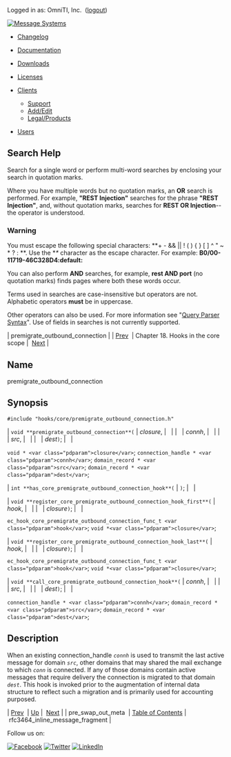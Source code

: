 Logged in as: OmniTI, Inc.  ([logout](https://support.messagesystems.com/logout.php))

[![Message Systems](https://support.messagesystems.com/images/ms-white205.png)](https://support.messagesystems.com/start.php) 

*   [Changelog](https://support.messagesystems.com/start.php?show=changelog)
*   [Documentation](https://support.messagesystems.com/docs/)
*   [Downloads](https://support.messagesystems.com/start.php)

*   [Licenses](https://support.messagesystems.com/license_summary.php)
*   <a href="">Clients</a>
    *   [Support](https://support.messagesystems.com/cs.php)
    *   [Add/Edit](https://support.messagesystems.com/edit_client.php)
    *   [Legal/Products](https://support.messagesystems.com/edit_products.php)
*   [Users](https://support.messagesystems.com/edit_customer.php)

## Search Help

Search for a single word or perform multi-word searches by enclosing your search in quotation marks.

Where you have multiple words but no quotation marks, an **OR** search is performed. For example, **"REST Injection"** searches for the phrase **"REST Injection"**, and, without quotation marks, searches for **REST OR Injection**--the operator is understood.

### Warning

You must escape the following special characters: **+ - && || ! ( ) { } [ ] ^ " ~ * ? : \**. Use the **\** character as the escape character. For example: **B0/00-11719-46C328D4\:default\:**

You can also perform **AND** searches, for example, **rest AND port** (no quotation marks) finds pages where both these words occur.

Terms used in searches are case-insensitive but operators are not. Alphabetic operators **must** be in uppercase.

Other operators can also be used. For more information see "[Query Parser Syntax](https://lucene.apache.org/core/old_versioned_docs/versions/3_0_0/queryparsersyntax.html)". Use of fields in searches is not currently supported.

| premigrate_outbound_connection |
| [Prev](extending.hooks.core.pre_swap_out_meta.php)  | Chapter 18. Hooks in the core scope |  [Next](extending.hooks.core.rfc3464_inline_message_fragment.php) |

<a name="extending.hooks.core.premigrate_outbound_connection"></a>
## Name

premigrate_outbound_connection

## Synopsis

`#include "hooks/core/premigrate_outbound_connection.h"`

| `void **premigrate_outbound_connection**(` | <var class="pdparam">closure</var>, |   |
|   | <var class="pdparam">connh</var>, |   |
|   | <var class="pdparam">src</var>, |   |
|   | <var class="pdparam">dest</var>`)`; |   |

`void * <var class="pdparam">closure</var>`;
`connection_handle * <var class="pdparam">connh</var>`;
`domain_record * <var class="pdparam">src</var>`;
`domain_record * <var class="pdparam">dest</var>`;

| `int **has_core_premigrate_outbound_connection_hook**(` | `)`; |   |

| `void **register_core_premigrate_outbound_connection_hook_first**(` | <var class="pdparam">hook</var>, |   |
|   | <var class="pdparam">closure</var>`)`; |   |

`ec_hook_core_premigrate_outbound_connection_func_t <var class="pdparam">hook</var>`;
`void *<var class="pdparam">closure</var>`;

| `void **register_core_premigrate_outbound_connection_hook_last**(` | <var class="pdparam">hook</var>, |   |
|   | <var class="pdparam">closure</var>`)`; |   |

`ec_hook_core_premigrate_outbound_connection_func_t <var class="pdparam">hook</var>`;
`void *<var class="pdparam">closure</var>`;

| `void **call_core_premigrate_outbound_connection_hook**(` | <var class="pdparam">connh</var>, |   |
|   | <var class="pdparam">src</var>, |   |
|   | <var class="pdparam">dest</var>`)`; |   |

`connection_handle * <var class="pdparam">connh</var>`;
`domain_record * <var class="pdparam">src</var>`;
`domain_record * <var class="pdparam">dest</var>`;<a name="idp22789952"></a>
## Description

When an existing connection_handle *`connh`* is used to transmit the last active message for domain *`src`*, other domains that may shared the mail exchange to which *`conn`* is connected. If any of those domains contain active messages that require delivery the connection is migrated to that domain *`dest`*. This hook is invoked prior to the augmentation of internal data structure to reflect such a migration and is primarily used for accounting purposed.

| [Prev](extending.hooks.core.pre_swap_out_meta.php)  | [Up](extending.hooks.core.php) |  [Next](extending.hooks.core.rfc3464_inline_message_fragment.php) |
| pre_swap_out_meta  | [Table of Contents](index.php) |  rfc3464_inline_message_fragment |

Follow us on:

[![Facebook](https://support.messagesystems.com/images/icon-facebook.png)](http://www.facebook.com/messagesystems) [![Twitter](https://support.messagesystems.com/images/icon-twitter.png)](http://twitter.com/#!/MessageSystems) [![LinkedIn](https://support.messagesystems.com/images/icon-linkedin.png)](http://www.linkedin.com/company/message-systems)